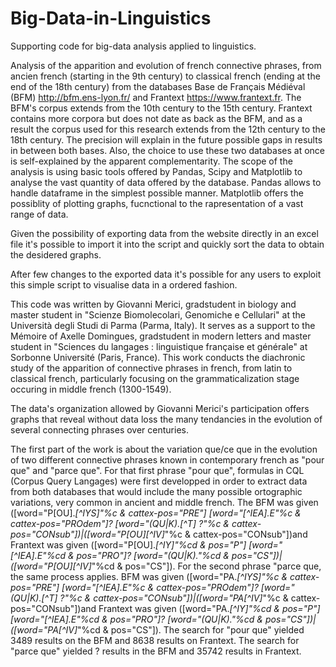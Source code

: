 # Big-Data-in-Linguistics
Supporting code for big-data analysis applied to linguistics.

Analysis of the apparition and evolution of french connective phrases, from ancien french (starting in the 9th century) to classical french (ending at the end of the 18th century) from the databases Base de Français Médiéval (BFM) http://bfm.ens-lyon.fr/ and Frantext https://www.frantext.fr. The BFM's corpus extends from the 10th century to the 15th century. Frantext contains more corpora but does not date as back as the BFM, and as a result the corpus used for this research extends from the 12th century to the 18th century. The precision will explain in the future possible gaps in results in between both bases. Also, the choice to use these two databases at once is self-explained by the apparent complementarity. The scope of the analysis is using basic tools offered by Pandas, Scipy and Matplotlib to analyse the vast quantity of data offered by the database. 
Pandas allows to handle dataframe in the simplest possible manner.
Matplotlib offers the possiblity of plotting graphs, fucnctional to the rapresentation of a vast range of data. 

Given the possibility of exporting data from the website directly in an excel file it's possible to import it into the script and quickly sort the data to obtain the desidered graphs. 

After few changes to the exported data it's possible for any users to exploit this simple script to visualise data in a ordered fashion.

This code was written by Giovanni Merici, gradstudent in biology and master student in "Scienze Biomolecolari, Genomiche e Cellulari" at the Università degli Studi di Parma (Parma, Italy). It serves as a support to the Mémoire of Axelle Domingues, gradstudent in modern letters and master student in "Sciences du langages : linguistique française et générale" at Sorbonne Université (Paris, France). This work conducts the diachronic study of the apparition of connective phrases in french, from latin to classical french, particularly focusing on the grammaticalization stage occuring in middle french (1300-1549). 

The data's organization allowed by Giovanni Merici's participation offers graphs that reveal without data loss the many tendancies in the evolution of several connecting phrases over centuries. 

The first part of the work is about the variation que/ce que in the evolution of two different connective phrases known in contemporary french as "pour que" and "parce que".
For that first phrase "pour que", formulas in CQL (Corpus Query Langages) were first developped in order to extract data from both databases that would include the many possible ortographic variations, very common in ancient and middle french. The BFM was given ([word="P[OU].*[^IYS]"%c & cattex-pos="PRE"] [word="[^IEA].*E"%c & cattex-pos="PROdem"]? [word="(QU|K).*[^T] ?"%c & cattex-pos="CONsub"])|([word="P[OU][^IV]*"%c & cattex-pos="CONsub"])and Frantext was given ([word="P[OU].*[^IY]"%cd & pos="P"] [word="[^IEA].*E"%cd & pos="PRO"]? [word="(QU|K).*"%cd & pos="CS"])|([word="P[OU][^IV]*"%cd & pos="CS"]).
For the second phrase "parce que, the same process applies. BFM was given ([word="PA.*[^IYS]"%c & cattex-pos="PRE"] [word="[^IEA].*E"%c & cattex-pos="PROdem"]? [word="(QU|K).*[^T] ?"%c & cattex-pos="CONsub"])|([word="PA[^IV]*"%c & cattex-pos="CONsub"])and Frantext was given ([word="PA.*[^IY]"%cd & pos="P"] [word="[^IEA].*E"%cd & pos="PRO"]? [word="(QU|K).*"%cd & pos="CS"])|([word="PA[^IV]*"%cd & pos="CS"]).
The search for "pour que" yielded 3489 results on the BFM and 8638 results on Frantext. The search for "parce que" yielded ? results in the BFM and 35742 results in Frantext.
